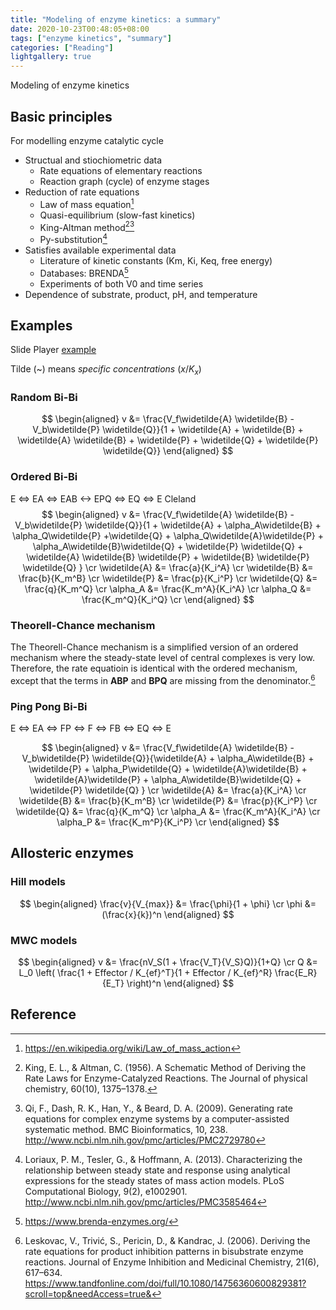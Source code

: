 ```yaml
---
title: "Modeling of enzyme kinetics: a summary"
date: 2020-10-23T00:48:05+08:00
tags: ["enzyme kinetics", "summary"]
categories: ["Reading"]
lightgallery: true
---
```


Modeling of enzyme kinetics

<!--more-->

## Basic principles
For modelling enzyme catalytic cycle
* Structual and stiochiometric data
  * Rate equations of elementary reactions
  * Reaction graph (cycle) of enzyme stages
* Reduction of rate equations
  * Law of mass equation[^LawofMass]
  * Quasi-equilibrium (slow-fast kinetics)
  * King-Altman method[^King1956][^Qi2009]
  * Py-substitution[^Loriaux2013]
* Satisfies available experimental data
  * Literature of kinetic constants (Km, Ki, Keq, free energy)
  * Databases: BRENDA[^BRENDA]
  * Experiments of both V0 and time series
* Dependence of substrate, product, pH, and temperature

## Examples
Slide Player [example](https://slideplayer.com/slide/6341522/)

Tilde (~) means _specific concentrations_ ($x / K_x$)

### Random Bi-Bi

$$
\begin{aligned}
v &= \frac{V_f\widetilde{A} \widetilde{B} - V_b\widetilde{P} \widetilde{Q}}{1 + \widetilde{A} + \widetilde{B} + \widetilde{A} \widetilde{B} + \widetilde{P} + \widetilde{Q} + \widetilde{P} \widetilde{Q}}
\end{aligned}
$$

### Ordered Bi-Bi
E <=> EA <=> EAB <-> EPQ <=> EQ <=> E
Cleland
$$
\begin{aligned}
v &= \frac{V_f\widetilde{A} \widetilde{B} - V_b\widetilde{P} \widetilde{Q}}{1 + \widetilde{A} + \alpha_A\widetilde{B} + \alpha_Q\widetilde{P} +\widetilde{Q} + \alpha_Q\widetilde{A}\widetilde{P} + \alpha_A\widetilde{B}\widetilde{Q} + \widetilde{P} \widetilde{Q} + \widetilde{A} \widetilde{B} \widetilde{P} + \widetilde{B} \widetilde{P} \widetilde{Q} } \cr
\widetilde{A} &= \frac{a}{K_i^A}  \cr
\widetilde{B} &= \frac{b}{K_m^B}  \cr
\widetilde{P} &= \frac{p}{K_i^P}  \cr
\widetilde{Q} &= \frac{q}{K_m^Q}  \cr
\alpha_A &= \frac{K_m^A}{K_i^A} \cr
\alpha_Q &= \frac{K_m^Q}{K_i^Q} \cr
\end{aligned}
$$

### Theorell-Chance mechanism
The Theorell-Chance mechanism is a simplified version of an ordered mechanism where the steady-state level of central complexes is very low. Therefore, the rate equatioin is identical with the ordered mechanism, except that the terms in **ABP** and **BPQ** are missing from the denominator.[^Leskovac2006]

### Ping Pong Bi-Bi
E <=> EA <=> FP <=> F <=> FB <=> EQ <=> E

$$
\begin{aligned}
v &= \frac{V_f\widetilde{A} \widetilde{B} - V_b\widetilde{P} \widetilde{Q}}{\widetilde{A} + \alpha_A\widetilde{B} + \widetilde{P} + \alpha_P\widetilde{Q} + \widetilde{A}\widetilde{B} + \widetilde{A}\widetilde{P} + \alpha_A\widetilde{B}\widetilde{Q} + \widetilde{P} \widetilde{Q} } \cr
\widetilde{A} &= \frac{a}{K_i^A}  \cr
\widetilde{B} &= \frac{b}{K_m^B}  \cr
\widetilde{P} &= \frac{p}{K_i^P}  \cr
\widetilde{Q} &= \frac{q}{K_m^Q}  \cr
\alpha_A &= \frac{K_m^A}{K_i^A} \cr
\alpha_P &= \frac{K_m^P}{K_i^P} \cr
\end{aligned}
$$

## Allosteric enzymes

### Hill models
$$
\begin{aligned}
  \frac{v}{V_{max}} &= \frac{\phi}{1 + \phi}  \cr
  \phi &= (\frac{x}{k})^n
\end{aligned}
$$

### MWC models
$$
\begin{aligned}
  v &= \frac{nV_S(1 + \frac{V_T}{V_S}Q)}{1+Q} \cr
  Q &= L_0 \left( \frac{1 + Effector / K_{ef}^T}{1 + Effector / K_{ef}^R} \frac{E_R}{E_T} \right)^n
\end{aligned}
$$

## Reference

[^BRENDA]: <https://www.brenda-enzymes.org/>

[^Qi2009]: Qi, F., Dash, R. K., Han, Y., & Beard, D. A. (2009). Generating rate equations for complex enzyme systems by a computer-assisted systematic method. BMC Bioinformatics, 10, 238. http://www.ncbi.nlm.nih.gov/pmc/articles/PMC2729780

[^Loriaux2013]: Loriaux, P. M., Tesler, G., & Hoffmann, A. (2013). Characterizing the relationship between steady state and response using analytical expressions for the steady states of mass action models. PLoS Computational Biology, 9(2), e1002901. http://www.ncbi.nlm.nih.gov/pmc/articles/PMC3585464

[^King1956]: King, E. L., & Altman, C. (1956). A Schematic Method of Deriving the Rate Laws for Enzyme-Catalyzed Reactions. The Journal of physical chemistry, 60(10), 1375–1378.

[^Leskovac2006]: Leskovac, V., Trivić, S., Pericin, D., & Kandrac, J. (2006). Deriving the rate equations for product inhibition patterns in bisubstrate enzyme reactions. Journal of Enzyme Inhibition and Medicinal Chemistry, 21(6), 617–634. https://www.tandfonline.com/doi/full/10.1080/14756360600829381?scroll=top&needAccess=true&

[^LawofMass]: <https://en.wikipedia.org/wiki/Law_of_mass_action>
